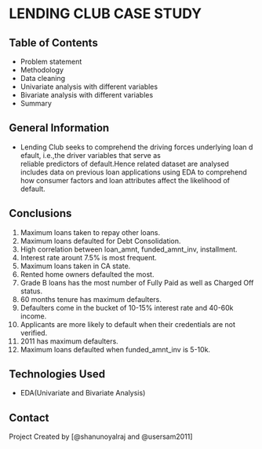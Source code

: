 # LENDING CLUB CASE STUDY

## Table of Contents
*  Problem statement
*  Methodology
*  Data cleaning
*  Univariate analysis with different variables
*  Bivariate analysis with different variables
*  Summary

<!-- You can include any other section that is pertinent to your problem -->

## General Information
- Lending Club seeks to comprehend the driving forces underlying loan default, i.e.,the driver variables that serve as
reliable predictors of default.Hence related dataset are analysed includes data on previous loan applications using EDA to comprehend how 
consumer factors and loan attributes affect the likelihood of default.

<!-- You don't have to answer all the questions - just the ones relevant to your project. -->

## Conclusions
1. Maximum loans taken to repay other loans.
2. Maximum loans defaulted for Debt Consolidation.
3. High correlation between loan_amnt, funded_amnt_inv, installment.
4. Interest rate arount 7.5% is most frequent.
5. Maximum loans taken in CA state.
6. Rented home owners defaulted the most.
7. Grade B loans has the most number of Fully Paid as well as Charged Off status.
8. 60 months tenure has maximum defaulters.
9. Defaulters come in the bucket of 10-15% interest rate and 40-60k income.
10. Applicants are more likely to default when their credentials are not verified.
11. 2011 has maximum defaulters.
12. Maximum loans defaulted when funded_amnt_inv is 5-10k.


<!-- You don't have to answer all the questions - just the ones relevant to your project. -->


## Technologies Used
- EDA(Univariate and Bivariate Analysis)

## Contact
Project Created by [@shanunoyalraj and @usersam2011]


<!-- Optional -->
<!-- ## License -->
<!-- This project is open source and available under the [... License](). -->

<!-- You don't have to include all sections - just the one's relevant to your project -->
